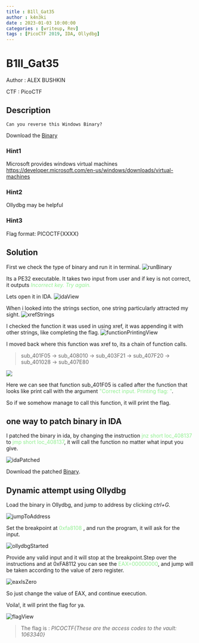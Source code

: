 ```yaml
---
title : B1ll_Gat35
author : k4n3ki
date : 2023-01-03 10:00:00
categories : [writeup, Rev]
tags : [PicoCTF 2019, IDA, Ollydbg]
---
```


# B1ll_Gat35
Author : ALEX BUSHKIN

CTF : PicoCTF


## Description
```
Can you reverse this Windows Binary?
```
 Download the [Binary](https://jupiter.challenges.picoctf.org/static/0ef5d0d6d552cd5e0bd60c2adbddaa94/win-exec-1.exe)

### Hint1
Microsoft provides windows virtual machines https://developer.microsoft.com/en-us/windows/downloads/virtual-machines

### Hint2
Ollydbg may be helpful

### Hint3
Flag format: PICOCTF{XXXX}

## Solution

First we check the type of binary and run it in terminal.
![runBinary](/assets/img/20230103/billgates/runBinary.jpg)

Its a PE32 executable. It takes two input from user and if key is not correct, it outputs <span style="color: lightgreen;">*Incorrect key. Try again.*</span>

Lets open it in IDA.
![idaView](/assets/img/20230103/billgates/idaView.jpg)

When i looked into the strings section, one string particularly attracted my sight.
![xrefStrings](/assets/img/20230103/billgates/xrefStringsView.jpg)

I checked the function it was used in using xref, it was appending it with other strings, like completing the flag.
![functionPrintingView](/assets/img/20230103/billgates/functionPrintingView.jpg)

I moved back where this function was xref to, its a chain of function calls. 
> sub_401F05 -> sub_408010 -> sub_403F21 -> sub_407F20 -> sub_401028 -> sub_407E80

![](/assets/img/20230103/billgates/functionCall.jpg)

Here we can see that function sub_401F05 is called after the function that looks like print call with the argument <span style = "color : lightgreen;"> "Correct input. Printing flag: "</span>.

So if we somehow manage to call this function, it will print the flag.

## one way to patch binary in IDA
I patched the binary in ida, by changing the instruction <span style="color:lightgreen;">jnz short loc_408137 </span> to <span style="color:lightgreen;"> jmp short loc_408137</span>, it will call the function no matter what input you give.


![idaPatched](/assets/img/20230103/billgates/idaPatched.jpg)

Download the patched [Binary](https://github.com/0xk4n3ki/CTF-Write-ups/blob/main/win-exec-1.exe?raw=true).


## Dynamic attempt using Ollydbg
Load the binary in Ollydbg, and jump to address by clicking *ctrl+G*.

![jumpToAddress](/assets/img/20230103/billgates/jumpToAddress.jpg)

Set the breakpoint at <span style="color:lightgreen"> 0xfa8108 </span>, and run the program, it will ask for the input.

![ollydbgStarted](/assets/img/20230103/billgates/ollydbgStarted.jpg)

Provide any valid input and it will stop at the breakpoint.Step over the instructions and at 0xFA8112 you can see the <span style="color:lightgreen">EAX=00000000</span>, and jump will be taken according to the value of zero register.

![eaxIsZero](/assets/img/20230103/billgates/eaxIsZero.jpg)

So just change the value of EAX, and continue execution.

Voila!, it will print the flag for ya.

![flagView](/assets/img/20230103/billgates/flagView.jpg)

> The flag is : *PICOCTF{These are the access codes to the vault: 1063340}*
